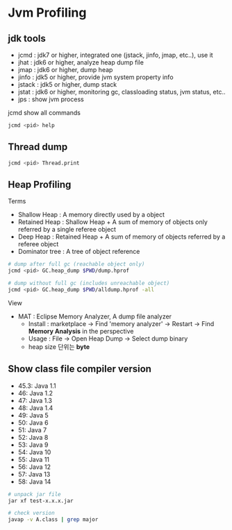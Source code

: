# Jvm Profiling

## jdk tools

- jcmd : jdk7 or higher, integrated one (jstack, jinfo, jmap, etc..), use it
- jhat : jdk6 or higher, analyze heap dump file
- jmap : jdk6 or higher, dump heap
- jinfo : jdk5 or higher, provide jvm system property info
- jstack : jdk5 or higher, dump stack
- jstat : jdk6 or higher, monitoring gc, classloading status, jvm status, etc..
- jps : show jvm process

jcmd show all commands

```sh
jcmd <pid> help
```

## Thread dump

```sh
jcmd <pid> Thread.print
```

## Heap Profiling

Terms

- Shallow Heap : A memory directly used by a object
- Retained Heap : Shallow Heap + A sum of memory of objects only referred by a single referee object
- Deep Heap : Retained Heap + A sum of memory of objects referred by a referee object
- Dominator tree : A tree of object reference

```sh
# dump after full gc (reachable object only)
jcmd <pid> GC.heap_dump $PWD/dump.hprof

# dump without full gc (includes unreachable object)
jcmd <pid> GC.heap_dump $PWD/alldump.hprof -all
```

View

- MAT : Eclipse Memory Analyzer, A dump file analyzer
  - Install : marketplace -> Find 'memory analyzer' -> Restart -> Find **Memory Analysis** in the perspective
  - Usage : File -> Open Heap Dump -> Select dump binary
  - heap size 단위는 **byte**

## Show class file compiler version

- 45.3: Java 1.1
- 46: Java 1.2
- 47: Java 1.3
- 48: Java 1.4
- 49: Java 5
- 50: Java 6
- 51: Java 7
- 52: Java 8
- 53: Java 9
- 54: Java 10
- 55: Java 11
- 56: Java 12
- 57: Java 13
- 58: Java 14

```sh
# unpack jar file
jar xf test-x.x.x.jar

# check version
javap -v A.class | grep major
```

